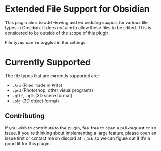# Extended File Support for Obsidian

This plugin aims to add viewing and embedding support for various file types in Obsidian. 
It does *not* aim to allow these files to be edited. 
This is considered to be outside of the scope of this plugin.

File types can be toggled in the settings.

# Currently Supported

The file types that are currently supported are:

- `.kra` (Files made in Krita)
- `.psd` (Photoshop, other visual programs)
- `.gltf`, `.glb` (3D scene format)
- `.obj` (3D object format)

## Contributing

If you wish to contribute to the plugin, feel free to open a pull-request or an issue.
If you're thinking about implementing a large feature, please open an issue first or contact me on discord at `n_1ck` 
so we can figure out if it's a good fit for this plugin.
